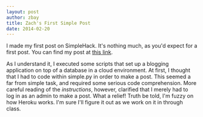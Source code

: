 ```yaml
---
layout: post
author: zbay
title: Zach's First Simple Post
date: 2014-02-20
---
```


I made my first post on SimpleHack. It's nothing much, as you'd expect for a first post. You can find my post at [this link](http://silshack-zbay.herokuapp.com/). 


As I understand it, I executed some scripts that set up a blogging application on top of a database in a cloud environment. At first, I thought that I had to code within simple.py in order to make a post. This seemed a far from simple task, and required some serious code comprehension. More careful reading of the _instructions_, however, clarified that I merely had to log in as an admin to make a post. What a relief!
Truth be told, I'm fuzzy on how Heroku works. I'm sure I'll figure it out as we work on it in through class.
